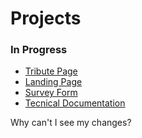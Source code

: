 # Projects
### In Progress
* [Tribute Page](https://ottersloth.github.io/fcc-rwd/tribute-page/index.html)
* [Landing Page](https://ottersloth.github.io/fcc-rwd/landing-page/index.html)
* [Survey Form](https://ottersloth.github.io/fcc-rwd/survey-form/index.html)
* [Tecnical Documentation](https://ottersloth.github.io/fcc-rwd/tech-doc-page/index.html)

Why can't I see my changes?
